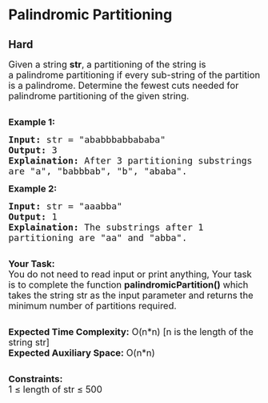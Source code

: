 # Palindromic Partitioning
## Hard
<div class="problems_problem_content__Xm_eO" bis_skin_checked="1"><p><span style="font-size:18px">Given a string <strong>str</strong>,&nbsp;a partitioning of the string is a&nbsp;palindrome partitioning&nbsp;if every sub-string of the partition is a palindrome.&nbsp;Determine the fewest cuts needed for palindrome partitioning of the given string.</span></p>

<p><br>
<strong><span style="font-size:18px">Example 1:</span></strong></p>

<pre><span style="font-size:18px"><strong>Input:</strong> str = "ababbbabbababa"
<strong>Output:</strong> 3
<strong>Explaination:</strong> After 3 partitioning substrings 
are "a", "babbbab", "b", "ababa".</span>
</pre>

<p><strong><span style="font-size:18px">Example 2:</span></strong></p>

<pre><span style="font-size:18px"><strong>Input:</strong> str = "aaabba"
<strong>Output:</strong> 1
<strong>Explaination:</strong> The substrings after 1
partitioning are "aa" and "abba".</span></pre>

<p><br>
<span style="font-size:18px"><strong>Your Task:</strong><br>
You do not need to read input or print anything, Your task is to complete the function <strong>palindromicPartition()</strong> which takes the string str as the input parameter and returns the minimum number of partitions required.</span></p>

<p><br>
<span style="font-size:18px"><strong>Expected Time Complexity:</strong> O(n*n) [n is the length of the string str]<br>
<strong>Expected Auxiliary Space:</strong> O(n*n)</span></p>

<p><br>
<span style="font-size:18px"><strong>Constraints:</strong><br>
1 ≤ length of str ≤ 500</span></p>
</div>